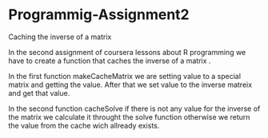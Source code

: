 # Programmig-Assignment2
Caching the inverse of a matrix

In the second assignment of coursera lessons about R programming we have to create a function that caches the inverse of a matrix .

In the first function makeCacheMatrix we are setting value to a special matrix and getting the value. After that we set value to the inverse matreix and get that value.

In the second function cacheSolve if there is not any value for the inverse of the matrix we calculate it throught the solve function otherwise we return the value from the cache wich allready exists.
